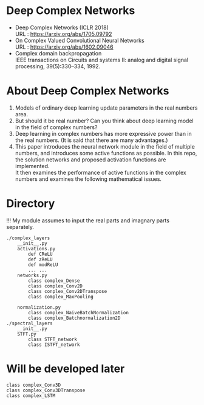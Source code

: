 # Deep Complex Networks  
- Deep Complex Networks (ICLR 2018)  
  URL : https://arxiv.org/abs/1705.09792  
- On Complex Valued Convolutional Neural Networks  
  URL : https://arxiv.org/abs/1602.09046  
- Complex domain backpropagation  
  IEEE transactions on Circuits and systems II: analog and digital signal processing, 39(5):330–334, 1992.  
#
# About Deep Complex Networks
1. Models of ordinary deep learning update parameters in the real numbers area.
2. But should it be real number? Can you think about deep learning model in the field of complex numbers?
3. Deep learning in complex numbers has more expressive power than in the real numbers. (It is said that there are many advantages.)
4. This paper introduces the neural network module in the field of multiple numbers, and introduces some active functions as possible.
In this repo, the solution networks and proposed activation functions are implemented.  
It then examines the performance of active functions in the complex numbers and examines the following mathematical issues.  
#
# Directory  
!!!  My module assumes to input the real parts and imagnary parts separately.  
```
./complex_layers
    __init__.py
    activations.py
        def CReLU
        def zReLU
        def modReLU
        ... ...
    networks.py
        class complex_Dense
        class complex_Conv2D
        class conplex_Conv2DTranspose
        class complex_MaxPooling

    normalization.py
        class complex_NaiveBatchNormalization
        class complex_Batchnormalization2D
./spectral_layers
    __init__.py
    STFT.py
        class STFT_network
        class ISTFT_network
```
#
# Will be developed later  
```
class complex_Conv3D
class complex_Conv3DTranspose
class complex_LSTM
```